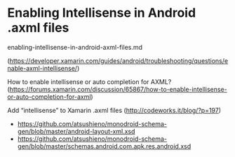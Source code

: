 # Enabling Intellisense in Android .axml files 

enabling-intellisense-in-android-axml-files.md

(https://developer.xamarin.com/guides/android/troubleshooting/questions/enable-axml-intellisense/)

How to enable intellisense or auto completion for AXML? 
(https://forums.xamarin.com/discussion/65867/how-to-enable-intellisense-or-auto-completion-for-axml)

Add “intellisense” to Xamarin .axml files (http://codeworks.it/blog/?p=197)

*   https://github.com/atsushieno/monodroid-schema-gen/blob/master/android-layout-xml.xsd
*   https://github.com/atsushieno/monodroid-schema-gen/blob/master/schemas.android.com.apk.res.android.xsd 

